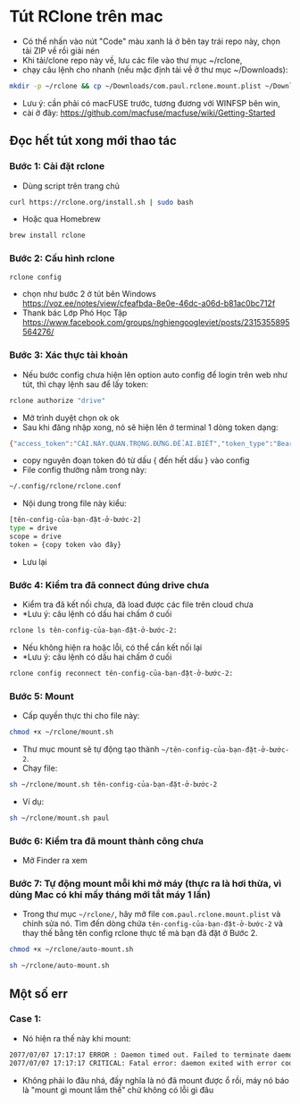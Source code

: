 # Tút RClone trên mac

- Có thể nhấn vào nút "Code" màu xanh lá ở bên tay trái repo này, chọn tải ZIP về rồi giải nén
- Khi tải/clone repo này về, lưu các file vào thư mục ~/rclone, 
- chạy câu lệnh cho nhanh (nếu mặc định tải về ở thư mục ~/Downloads):
```bash
mkdir -p ~/rclone && cp ~/Downloads/com.paul.rclone.mount.plist ~/Downloads/mount.sh ~/rclone/
```
- Lưu ý: cần phải có macFUSE trước, tương đương với WINFSP bên win, 
- cài ở đây: https://github.com/macfuse/macfuse/wiki/Getting-Started

## Đọc hết tút xong mới thao tác

### Bước 1: Cài đặt rclone
- Dùng script trên trang chủ
```bash
curl https://rclone.org/install.sh | sudo bash
```
- Hoặc qua Homebrew
```bash
brew install rclone
```

### Bước 2: Cấu hình rclone
```bash
rclone config
```
- chọn như bước 2 ở tút bên Windows https://voz.ee/notes/view/cfeafbda-8e0e-46dc-a06d-b81ac0bc712f
- Thank bác Lớp Phó Học Tập https://www.facebook.com/groups/nghiengoogleviet/posts/2315355895564276/

### Bước 3: Xác thực tài khoản
- Nếu bước config chưa hiện lên option auto config để login trên web như tút, thì chạy lệnh sau để lấy token:
```bash
rclone authorize "drive"
```
- Mở trình duyệt chọn ok ok
- Sau khi đăng nhập xong, nó sẽ hiện lên ở terminal 1 dòng token dạng:
```bash
{"access_token":"CÁI.NÀY.QUAN.TRỌNG.ĐỪNG.ĐỂ.AI.BIẾT","token_type":"Bearer","refresh_token":"AI.LẤY.ĐƯỢC.TOKEN.LÀ.CÓ.THỂ.LẤY.ĐƯỢC.DRIVE.CỦA.MÌNH","expiry":"THẾ.NÊN.TRƯỚC.KHI.MỞ.RA.XEM.THÌ.NGÓ.XEM.SAU.LƯNG.CÓ.AI.KHÔNG"}
```
- copy nguyên đoạn token đó từ dấu { đến hết dấu } vào config
- File config thường nằm trong này: 
```bash
~/.config/rclone/rclone.conf
```
- Nội dung trong file này kiểu:
```bash
[tên-config-của-bạn-đặt-ở-bước-2]
type = drive
scope = drive
token = {copy token vào đây}
```
- Lưu lại

### Bước 4: Kiểm tra đã connect đúng drive chưa
- Kiểm tra đã kết nối chưa, đã load được các file trên cloud chưa
- *Lưu ý: câu lệnh có dấu hai chấm ở cuối
```bash
rclone ls tên-config-của-bạn-đặt-ở-bước-2:
```
- Nếu không hiện ra hoặc lỗi, có thể cần kết nối lại
- *Lưu ý: câu lệnh có dấu hai chấm ở cuối
```bash
rclone config reconnect tên-config-của-bạn-đặt-ở-bước-2:
```

### Bước 5: Mount
- Cấp quyền thực thi cho file này:  
```bash
chmod +x ~/rclone/mount.sh
```
- Thư mục mount sẽ tự động tạo thành `~/tên-config-của-bạn-đặt-ở-bước-2`.
- Chạy file:
```bash
sh ~/rclone/mount.sh tên-config-của-bạn-đặt-ở-bước-2
```
- Ví dụ:
```bash
sh ~/rclone/mount.sh paul
```

### Bước 6: Kiểm tra đã mount thành công chưa
- Mở Finder ra xem

### Bước 7: Tự động mount mỗi khi mở máy (thực ra là hơi thừa, vì dùng Mac có khi mấy tháng mới tắt máy 1 lần)
- Trong thư mục `~/rclone/`, hãy mở file `com.paul.rclone.mount.plist` và chỉnh sửa nó. Tìm đến dòng chứa `tên-config-của-bạn-đặt-ở-bước-2` và thay thế bằng tên config rclone thực tế mà bạn đã đặt ở Bước 2.

```bash
chmod +x ~/rclone/auto-mount.sh
```

```bash
sh ~/rclone/auto-mount.sh
```

## Một số err

### Case 1: 
- Nó hiện ra thế này khi mount:
```bash
2077/07/07 17:17:17 ERROR : Daemon timed out. Failed to terminate daemon pid 2077: os: process already finished
2077/07/07 17:17:17 CRITICAL: Fatal error: daemon exited with error code 1
```
- Không phải lo đâu nhá, đấy nghĩa là nó đã mount được ổ rồi, máy nó báo là "mount gì mount lắm thế" chứ không có lỗi gì đâu

